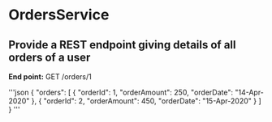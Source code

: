 # OrdersService

## Provide a REST endpoint giving details of all orders of a user 

**End point:** GET /orders/1

'''json
{
  "orders": [
    {
      "orderId": 1,
      "orderAmount": 250,
      "orderDate": "14-Apr-2020"
    },
   {
      "orderId": 2,
      "orderAmount": 450,
      "orderDate": "15-Apr-2020"
    }
  ]
}
'''


